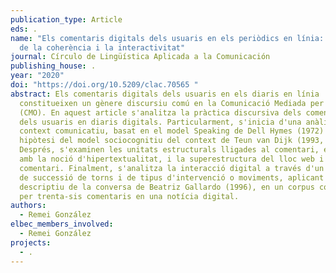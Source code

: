 ```yaml
---
publication_type: Article
eds: .
name: "Els comentaris digitals dels usuaris en els periòdics en línia: anàlisi
  de la coherència i la interactivitat"
journal: Círculo de Lingüística Aplicada a la Comunicación
publishing_house: .
year: "2020"
doi: "https://doi.org/10.5209/clac.70565 "
abstract: Els comentaris digitals dels usuaris en els diaris en línia
  constitueixen un gènere discursiu comú en la Comunicació Mediada per Ordinador
  (CMO). En aquest article s'analitza la pràctica discursiva dels comentaris
  dels usuaris en diaris digitals. Particularment, s'inicia d'una anàlisi del
  context comunicatiu, basat en el model Speaking de Dell Hymes (1972) i en la
  hipòtesi del model sociocognitiu del context de Teun van Dijk (1993, 2001).
  Després, s'examinen les unitats estructurals lligades al comentari, en relació
  amb la noció d'hipertextualitat, i la superestructura del lloc web i del
  comentari. Finalment, s'analitza la interacció digital a través d'un sistema
  de successió de torns i de tipus d'intervenció o moviments, aplicant el model
  descriptiu de la conversa de Beatriz Gallardo (1996), en un corpus conformat
  per trenta-sis comentaris en una notícia digital.
authors:
  - Remei González
elbec_members_involved:
  - Remei González
projects:
  - .
---
```

